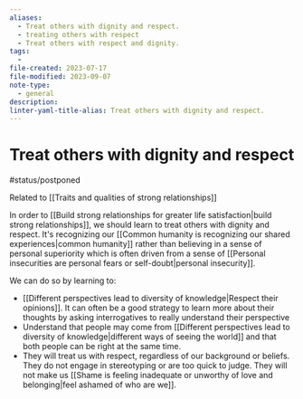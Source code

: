```yaml
---
aliases:
  - Treat others with dignity and respect.
  - treating others with respect
  - Treat others with respect and dignity.
tags:
  - 
file-created: 2023-07-17
file-modified: 2023-09-07
note-type:
  - general
description: 
linter-yaml-title-alias: Treat others with dignity and respect.
---
```


# Treat others with dignity and respect

#status/postponed

Related to [[Traits and qualities of strong relationships]]

In order to [[Build strong relationships for greater life satisfaction|build strong relationships]], we should learn to treat others with dignity and respect. It's recognizing our [[Common humanity is recognizing our shared experiences|common humanity]] rather than believing in a sense of personal superiority which is often driven from a sense of [[Personal insecurities are personal fears or self-doubt|personal insecurity]]. 

We can do so by learning to:
- [[Different perspectives lead to diversity of knowledge|Respect their opinions]]. It can often be a good strategy to learn more about their thoughts by asking interrogatives to really understand their perspective
- Understand that people may come from [[Different perspectives lead to diversity of knowledge|different ways of seeing the world]] and that both people can be right at the same time.
- They will treat us with respect, regardless of our background or beliefs. They do not engage in stereotyping or are too quick to judge. They will not make us [[Shame is feeling inadequate or unworthy of love and belonging|feel ashamed of who are we]].
